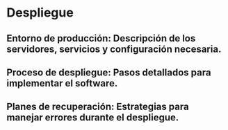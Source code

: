 # **Despliegue**

## **Entorno de producción**: Descripción de los servidores, servicios y configuración necesaria.

## **Proceso de despliegue**: Pasos detallados para implementar el software.

## **Planes de recuperación**: Estrategias para manejar errores durante el despliegue.
